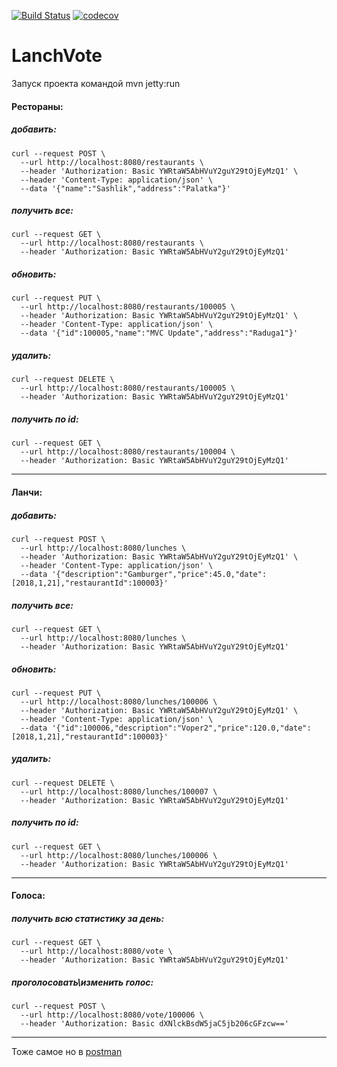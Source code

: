 [![Build Status](https://travis-ci.org/vampirit/lunchVote.svg?branch=master)](https://travis-ci.org/vampirit/lunchVote)
[![codecov](https://codecov.io/gh/vampirit/lunchVote/branch/master/graph/badge.svg)](https://codecov.io/gh/vampirit/lunchVote)

# LanchVote

Запуск проекта командой mvn jetty:run

#### Рестораны: 


##### добавить:
    curl --request POST \
      --url http://localhost:8080/restaurants \
      --header 'Authorization: Basic YWRtaW5AbHVuY2guY29tOjEyMzQ1' \
      --header 'Content-Type: application/json' \
      --data '{"name":"Sashlik","address":"Palatka"}'

		  
##### получить все:
    curl --request GET \
      --url http://localhost:8080/restaurants \
      --header 'Authorization: Basic YWRtaW5AbHVuY2guY29tOjEyMzQ1'

##### обновить:
    curl --request PUT \
      --url http://localhost:8080/restaurants/100005 \
      --header 'Authorization: Basic YWRtaW5AbHVuY2guY29tOjEyMzQ1' \
      --header 'Content-Type: application/json' \
      --data '{"id":100005,"name":"MVC Update","address":"Raduga1"}'

##### удалить:
    curl --request DELETE \
      --url http://localhost:8080/restaurants/100005 \
      --header 'Authorization: Basic YWRtaW5AbHVuY2guY29tOjEyMzQ1'

##### получить по id:
    curl --request GET \
      --url http://localhost:8080/restaurants/100004 \
      --header 'Authorization: Basic YWRtaW5AbHVuY2guY29tOjEyMzQ1'


***
  
  
#### Ланчи:

##### добавить:
    curl --request POST \
      --url http://localhost:8080/lunches \
      --header 'Authorization: Basic YWRtaW5AbHVuY2guY29tOjEyMzQ1' \
      --header 'Content-Type: application/json' \
      --data '{"description":"Gamburger","price":45.0,"date":[2018,1,21],"restaurantId":100003}'
		  
##### получить все:
    curl --request GET \
      --url http://localhost:8080/lunches \
      --header 'Authorization: Basic YWRtaW5AbHVuY2guY29tOjEyMzQ1'

##### обновить:
    curl --request PUT \
      --url http://localhost:8080/lunches/100006 \
      --header 'Authorization: Basic YWRtaW5AbHVuY2guY29tOjEyMzQ1' \
      --header 'Content-Type: application/json' \
      --data '{"id":100006,"description":"Voper2","price":120.0,"date":[2018,1,21],"restaurantId":100003}'

##### удалить:
    curl --request DELETE \
      --url http://localhost:8080/lunches/100007 \
      --header 'Authorization: Basic YWRtaW5AbHVuY2guY29tOjEyMzQ1'

##### получить по id:
    curl --request GET \
      --url http://localhost:8080/lunches/100006 \
      --header 'Authorization: Basic YWRtaW5AbHVuY2guY29tOjEyMzQ1'

***

#### Голоса:

##### получить всю статистику за день:
    curl --request GET \
      --url http://localhost:8080/vote \
      --header 'Authorization: Basic YWRtaW5AbHVuY2guY29tOjEyMzQ1'

##### проголосовать\изменить голос:
    curl --request POST \
      --url http://localhost:8080/vote/100006 \
      --header 'Authorization: Basic dXNlckBsdW5jaC5jb206cGFzcw=='
		  
***

Тоже самое но в [postman](https://documenter.getpostman.com/view/3513801/lunch-vote/7TKgY4t)
